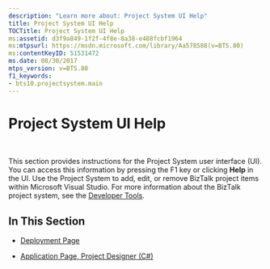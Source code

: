```yaml
---
description: "Learn more about: Project System UI Help"
title: Project System UI Help
TOCTitle: Project System UI Help
ms:assetid: d3f9a849-1f2f-4f8e-8a38-e488fcbf1964
ms:mtpsurl: https://msdn.microsoft.com/library/Aa578588(v=BTS.80)
ms:contentKeyID: 51531472
ms.date: 08/30/2017
mtps_version: v=BTS.80
f1_keywords:
- bts10.projectsystem.main
---
```


# Project System UI Help

 

This section provides instructions for the Project System user interface (UI). You can access this information by pressing the F1 key or clicking **Help** in the UI. Use the Project System to add, edit, or remove BizTalk project items within Microsoft Visual Studio. For more information about the BizTalk project system, see the [Developer Tools](https://msdn.microsoft.com/library/aa559046\(v=bts.80\)).

## In This Section

  - [Deployment Page](deployment-page.md)

  - [Application Page, Project Designer (C\#)](https://go.microsoft.com/fwlink/?linkid=146461)

